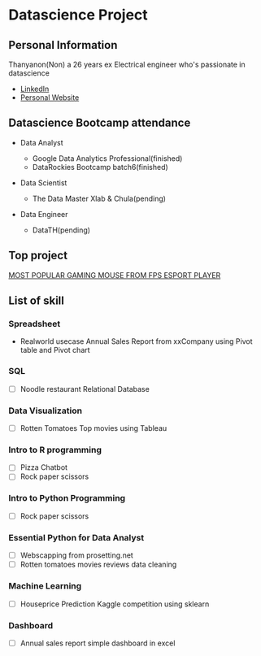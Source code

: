 # Datascience Project

## Personal Information

Thanyanon(Non) a 26 years ex Electrical engineer who's passionate in datascience

- [LinkedIn](https://www.linkedin.com/in/thanyanon-saetang-b17a20235/)
- [Personal Website](https://thanyanonsa.wordpress.com/)

## Datascience Bootcamp attendance

- Data Analyst
  - Google Data Analytics Professional(finished)
  - DataRockies Bootcamp batch6(finished)
  
- Data Scientist  
  - The Data Master Xlab & Chula(pending)

- Data Engineer
  - DataTH(pending)

## Top project

[MOST POPULAR GAMING MOUSE FROM FPS ESPORT PLAYER](https://thanyanonsa.wordpress.com/2023/01/16/most-popular-gaming-mouse-from-fps-esport-player/)
  
## List of skill

### Spreadsheet

- Realworld usecase Annual Sales Report from xxCompany using Pivot table and Pivot chart

### SQL

- [ ] Noodle restaurant Relational Database

### Data Visualization

- [ ] Rotten Tomatoes Top movies using Tableau

### Intro to R programming

- [ ] Pizza Chatbot
- [ ] Rock paper scissors

### Intro to Python Programming

- [ ] Rock paper scissors

### Essential Python for Data Analyst

- [ ] Webscapping from prosetting.net
- [ ] Rotten tomatoes movies reviews data cleaning

### Machine Learning

- [ ] Houseprice Prediction Kaggle competition using sklearn

### Dashboard

- [ ] Annual sales report simple dashboard in excel

